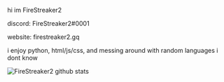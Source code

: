 hi im FireStreaker2

discord: FireStreaker2#0001

website: firestreaker2.gq


i enjoy python, html/js/css, and messing around with random languages i dont know


![FireStreaker2 github stats](https://github-readme-stats.vercel.app/api?username=FireStreaker2&show_icons=true&hide_border=true)

<!---
FireStreaker2/FireStreaker2 is a ✨ special ✨ repository because its `README.md` (this file) appears on your GitHub profile.
You can click the Preview link to take a look at your changes.
--->
